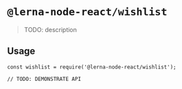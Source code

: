 # `@lerna-node-react/wishlist`

> TODO: description

## Usage

```
const wishlist = require('@lerna-node-react/wishlist');

// TODO: DEMONSTRATE API
```
